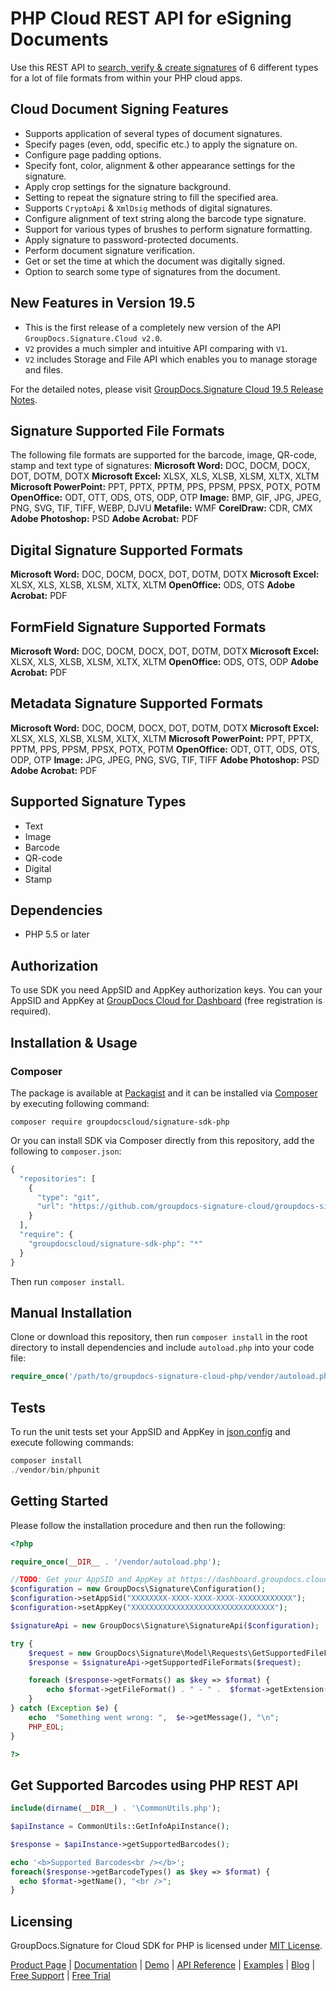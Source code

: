 # PHP Cloud REST API for eSigning Documents

Use this REST API to [search, verify & create signatures](https://products.groupdocs.cloud/signature/php) of 6 different types for a lot of file formats from within your PHP cloud apps.

## Cloud Document Signing Features

- Supports application of several types of document signatures.
- Specify pages (even, odd, specific etc.) to apply the signature on.
- Configure page padding options.
- Specify font, color, alignment & other appearance settings for the signature.
- Apply crop settings for the signature background.
- Setting to repeat the signature string to fill the specified area.
- Supports `CryptoApi` & `XmlDsig` methods of digital signatures.
- Configure alignment of text string along the barcode type signature.
- Support for various types of brushes to perform signature formatting.
- Apply signature to password-protected documents.
- Perform document signature verification.
- Get or set the time at which the document was digitally signed.
- Option to search some type of signatures from the document.

## New Features in Version 19.5

- This is the first release of a completely new version of the API `GroupDocs.Signature.Cloud v2.0`.
- `V2` provides a much simpler and intuitive API comparing with `V1`.
- `V2` includes Storage and File API which enables you to manage storage and files.

For the detailed notes, please visit [GroupDocs.Signature Cloud 19.5 Release Notes](https://wiki.groupdocs.cloud/signaturecloud/release-notes/release-notes-2019/groupdocs-signature-cloud-19-5-release-notes/).

## Signature Supported File Formats

The following file formats are supported for the barcode, image, QR-code, stamp and text type of signatures:
**Microsoft Word:** DOC, DOCM, DOCX, DOT, DOTM, DOTX
**Microsoft Excel:** XLSX, XLS, XLSB, XLSM, XLTX, XLTM
**Microsoft PowerPoint:** PPT, PPTX, PPTM, PPS, PPSM, PPSX, POTX, POTM
**OpenOffice:** ODT, OTT, ODS, OTS, ODP, OTP
**Image:** BMP, GIF, JPG, JPEG, PNG, SVG, TIF, TIFF, WEBP, DJVU
**Metafile:** WMF
**CorelDraw:** CDR, CMX
**Adobe Photoshop:** PSD
**Adobe Acrobat:** PDF

## Digital Signature Supported Formats

**Microsoft Word:** DOC, DOCM, DOCX, DOT, DOTM, DOTX
**Microsoft Excel:** XLSX, XLS, XLSB, XLSM, XLTX, XLTM
**OpenOffice:** ODS, OTS
**Adobe Acrobat:** PDF

## FormField Signature Supported Formats

**Microsoft Word:** DOC, DOCM, DOCX, DOT, DOTM, DOTX
**Microsoft Excel:** XLSX, XLS, XLSB, XLSM, XLTX, XLTM
**OpenOffice:** ODS, OTS, ODP
**Adobe Acrobat:** PDF

## Metadata Signature Supported Formats

**Microsoft Word:** DOC, DOCM, DOCX, DOT, DOTM, DOTX
**Microsoft Excel:** XLSX, XLS, XLSB, XLSM, XLTX, XLTM
**Microsoft PowerPoint:** PPT, PPTX, PPTM, PPS, PPSM, PPSX, POTX, POTM
**OpenOffice:** ODT, OTT, ODS, OTS, ODP, OTP
**Image:** JPG, JPEG, PNG, SVG, TIF, TIFF
**Adobe Photoshop:** PSD
**Adobe Acrobat:** PDF

## Supported Signature Types

- Text
- Image
- Barcode
- QR-code
- Digital
- Stamp

## Dependencies

- PHP 5.5 or later

## Authorization

To use SDK you need AppSID and AppKey authorization keys. You can your AppSID and AppKey at [GroupDocs Cloud for Dashboard](https://dashboard.groupdocs.cloud) (free registration is required).

## Installation & Usage

### Composer

The package is available at [Packagist](https://packagist.org/) and it can be installed via [Composer](https://packagist.org/) by executing following command:

`composer require groupdocscloud/signature-sdk-php`

Or you can install SDK via Composer directly from this repository, add the following to `composer.json`:

```php
{
  "repositories": [
    {
      "type": "git",
      "url": "https://github.com/groupdocs-signature-cloud/groupdocs-signature-cloud-php.git"
    }
  ],
  "require": {
    "groupdocscloud/signature-sdk-php": "*"
  }
}
```

Then run `composer install`.

## Manual Installation

Clone or download this repository, then run `composer install` in the root directory to install dependencies and include `autoload.php` into your code file:

```php
require_once('/path/to/groupdocs-signature-cloud-php/vendor/autoload.php');
```

## Tests

To run the unit tests set your AppSID and AppKey in [json.config](https://packagist.org/) and execute following commands:

```php
composer install
./vendor/bin/phpunit
```

## Getting Started

Please follow the installation procedure and then run the following:

```php
<?php

require_once(__DIR__ . '/vendor/autoload.php');

//TODO: Get your AppSID and AppKey at https://dashboard.groupdocs.cloud (free registration is required).
$configuration = new GroupDocs\Signature\Configuration();
$configuration->setAppSid("XXXXXXXX-XXXX-XXXX-XXXX-XXXXXXXXXXXX");
$configuration->setAppKey("XXXXXXXXXXXXXXXXXXXXXXXXXXXXXXXX");

$signatureApi = new GroupDocs\Signature\SignatureApi($configuration); 

try {
    $request = new GroupDocs\Signature\Model\Requests\GetSupportedFileFormatsRequest();
    $response = $signatureApi->getSupportedFileFormats($request);

    foreach ($response->getFormats() as $key => $format) {
        echo $format->getFileFormat() . " - " .  $format->getExtension(), "\n";
    }
} catch (Exception $e) {
    echo  "Something went wrong: ",  $e->getMessage(), "\n";
    PHP_EOL;
}

?>
```

## Get Supported Barcodes using PHP REST API

```php
include(dirname(__DIR__) . '\CommonUtils.php');

$apiInstance = CommonUtils::GetInfoApiInstance();

$response = $apiInstance->getSupportedBarcodes();

echo '<b>Supported Barcodes<br /></b>';
foreach($response->getBarcodeTypes() as $key => $format) {
  echo $format->getName(), "<br />";
}
```

## Licensing

GroupDocs.Signature for Cloud SDK for PHP is licensed under [MIT License](https://github.com/groupdocs-signature-cloud/groupdocs-signature-cloud-php/blob/master/LICENSE).

[Product Page](https://products.groupdocs.cloud/signature/php) | [Documentation](https://wiki.groupdocs.cloud/signaturecloud/) | [Demo](https://products.groupdocs.app/signature/family) | [API Reference](https://apireference.groupdocs.cloud/signature/) | [Examples](https://github.com/groupdocs-signature-cloud/groupdocs-signature-cloud-php) | [Blog](https://blog.groupdocs.cloud/category/signature/) | [Free Support](https://forum.groupdocs.cloud/c/signature) | [Free Trial](https://dashboard.groupdocs.cloud/#/apps)
